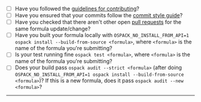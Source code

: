 <!-- Use [x] to mark item done, or just click the checkboxes with device pointer -->

- [ ] Have you followed the [guidelines for contributing](https://github.com/ospack/core/blob/HEAD/CONTRIBUTING.md)?
- [ ] Have you ensured that your commits follow the [commit style guide](https://docs.ospack.github.io/Formula-Cookbook#commit)?
- [ ] Have you checked that there aren't other open [pull requests](https://github.com/ospack/core/pulls) for the same formula update/change?
- [ ] Have you built your formula locally with `OSPACK_NO_INSTALL_FROM_API=1 ospack install --build-from-source <formula>`, where `<formula>` is the name of the formula you're submitting?
- [ ] Is your test running fine `ospack test <formula>`, where `<formula>` is the name of the formula you're submitting?
- [ ] Does your build pass `ospack audit --strict <formula>` (after doing `OSPACK_NO_INSTALL_FROM_API=1 ospack install --build-from-source <formula>`)? If this is a new formula, does it pass `ospack audit --new <formula>`?

-----
